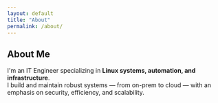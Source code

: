 ```yaml
---
layout: default
title: "About"
permalink: /about/
---
```


## About Me

I'm an IT Engineer specializing in **Linux systems, automation, and infrastructure**.  
I build and maintain robust systems — from on-prem to cloud — with an emphasis on security, efficiency, and scalability.

